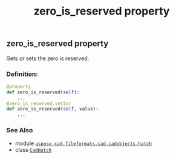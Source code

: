 ﻿---
title: zero_is_reserved property
second_title: Aspose.CAD for Python via .NET API References
description: 
type: docs
weight: 820
url: /python-net/aspose.cad.fileformats.cad.cadobjects.hatch/cadhatch/zero_is_reserved/
is_root: false
---

## zero_is_reserved property


Gets or sets the zero is reserved.
### Definition:
```python
@property
def zero_is_reserved(self):
    ...
@zero_is_reserved.setter
def zero_is_reserved(self, value):
    ...
```

### See Also
* module [`aspose.cad.fileformats.cad.cadobjects.hatch`](../../)
* class [`CadHatch`](/cad/python-net/aspose.cad.fileformats.cad.cadobjects.hatch/cadhatch)
